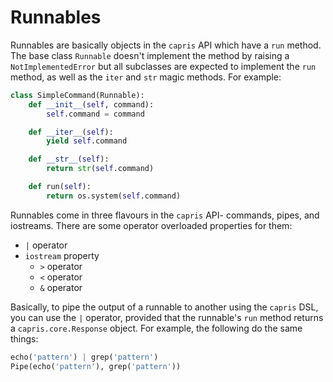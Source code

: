 # Runnables

Runnables are basically objects in the `capris` API
which have a `run` method. The base class `Runnable`
doesn't implement the method by raising a `NotImplementedError`
but all subclasses are expected to implement the
`run` method, as well as the `iter` and `str` magic
methods. For example:

```python
class SimpleCommand(Runnable):
    def __init__(self, command):
        self.command = command

    def __iter__(self):
        yield self.command

    def __str__(self):
        return str(self.command)

    def run(self):
        return os.system(self.command)
```

Runnables come in three flavours in the `capris`
API- commands, pipes, and iostreams. There are
some operator overloaded properties for them:

 - `|` operator
 - `iostream` property
    - `>` operator
    - `<` operator
    - `&` operator

Basically, to pipe the output of a runnable to
another using the `capris` DSL, you can use the
`|` operator, provided that the runnable's `run`
method returns a `capris.core.Response` object.
For example, the following do the same things:

```python
echo('pattern') | grep('pattern')
Pipe(echo('pattern'), grep('pattern'))
```

